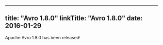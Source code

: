 
---
title: "Avro 1.8.0"
linkTitle: "Avro 1.8.0"
date: 2016-01-29
---

Apache Avro 1.8.0 has been released!
